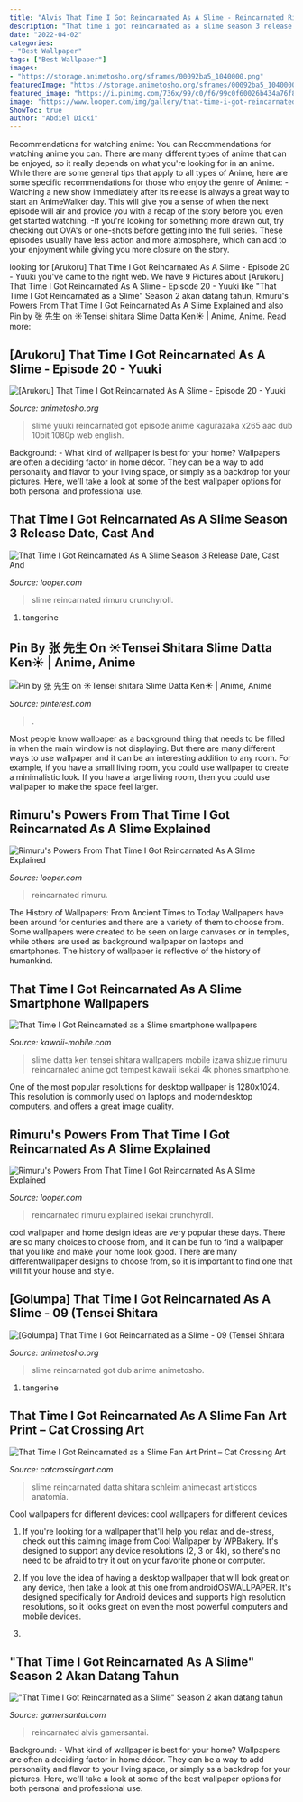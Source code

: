 ```yaml
---
title: "Alvis That Time I Got Reincarnated As A Slime - Reincarnated Rimuru Explained Isekai Crunchyroll"
description: "That time i got reincarnated as a slime season 3 release date, cast and"
date: "2022-04-02"
categories:
- "Best Wallpaper"
tags: ["Best Wallpaper"]
images:
- "https://storage.animetosho.org/sframes/00092ba5_1040000.png"
featuredImage: "https://storage.animetosho.org/sframes/00092ba5_1040000.png"
featured_image: "https://i.pinimg.com/736x/99/c0/f6/99c0f60026b434a76f8937ad623593f0.jpg"
image: "https://www.looper.com/img/gallery/that-time-i-got-reincarnated-as-a-slime-season-3-release-date-cast-and-plot-what-we-know-so-far/when-is-the-third-season-of-that-time-i-got-reincarnated-as-a-slime-1620393417.jpg"
ShowToc: true
author: "Abdiel Dicki"
---
```



Recommendations for watching anime: You can
Recommendations for watching anime you can. There are many different types of anime that can be enjoyed, so it really depends on what you're looking for in an anime. While there are some general tips that apply to all types of Anime, here are some specific recommendations for those who enjoy the genre of Anime: 
-Watching a new show immediately after its release is always a great way to start an AnimeWalker day. This will give you a sense of when the next episode will air and provide you with a recap of the story before you even get started watching. 
-If you're looking for something more drawn out, try checking out OVA's or one-shots before getting into the full series. These episodes usually have less action and more atmosphere, which can add to your enjoyment while giving you more closure on the story.

	

		
looking for [Arukoru] That Time I Got Reincarnated As A Slime - Episode 20 - Yuuki you've came to the right web. We have 9 Pictures about [Arukoru] That Time I Got Reincarnated As A Slime - Episode 20 - Yuuki like &quot;That Time I Got Reincarnated as a Slime&quot; Season 2 akan datang tahun, Rimuru&#039;s Powers From That Time I Got Reincarnated As A Slime Explained and also Pin by 张 先生 on ☀Tensei shitara Slime Datta Ken☀ | Anime, Anime. Read more:
		
    
## [Arukoru] That Time I Got Reincarnated As A Slime - Episode 20 - Yuuki

<img loading=lazy src="https://storage.animetosho.org/sframes/00092ba5_1040000.png" onerror="this.onerror=null;this.src='https://tse1.mm.bing.net/th?id=OIP.UajVqFHJAnuqJlAQEq3tHAHaEK&amp;pid=15.1';" alt="[Arukoru] That Time I Got Reincarnated As A Slime - Episode 20 - Yuuki">

_Source: animetosho.org_

>slime yuuki reincarnated got episode anime kagurazaka x265 aac dub 10bit 1080p web english. 

	

Background: - What kind of wallpaper is best for your home?
Wallpapers are often a deciding factor in home décor. They can be a way to add personality and flavor to your living space, or simply as a backdrop for your pictures. Here, we'll take a look at some of the best wallpaper options for both personal and professional use.

    
## That Time I Got Reincarnated As A Slime Season 3 Release Date, Cast And

<img loading=lazy src="https://www.looper.com/img/gallery/that-time-i-got-reincarnated-as-a-slime-season-3-release-date-cast-and-plot-what-we-know-so-far/when-is-the-third-season-of-that-time-i-got-reincarnated-as-a-slime-1620393417.jpg" onerror="this.onerror=null;this.src='https://tse2.mm.bing.net/th?id=OIP.jAnM26yaynycNpCxoqXy6QHaEK&amp;pid=15.1';" alt="That Time I Got Reincarnated As A Slime Season 3 Release Date, Cast And">

_Source: looper.com_

>slime reincarnated rimuru crunchyroll. 

	

1. tangerine 

    
## Pin By 张 先生 On ☀Tensei Shitara Slime Datta Ken☀ | Anime, Anime

<img loading=lazy src="https://i.pinimg.com/736x/99/c0/f6/99c0f60026b434a76f8937ad623593f0.jpg" onerror="this.onerror=null;this.src='https://tse1.mm.bing.net/th?id=OIP.rueVsBexBD5eeggJ8pR8TAHaEK&amp;pid=15.1';" alt="Pin by 张 先生 on ☀Tensei shitara Slime Datta Ken☀ | Anime, Anime">

_Source: pinterest.com_

>. 

	

Most people know wallpaper as a background thing that needs to be filled in when the main window is not displaying. But there are many different ways to use wallpaper and it can be an interesting addition to any room. For example, if you have a small living room, you could use wallpaper to create a minimalistic look. If you have a large living room, then you could use wallpaper to make the space feel larger.

    
## Rimuru&#039;s Powers From That Time I Got Reincarnated As A Slime Explained

<img loading=lazy src="https://img2.looper.com/img/gallery/rimurus-powers-from-that-time-i-got-reincarnated-as-a-slime-explained/l-intro-1620652846.jpg" onerror="this.onerror=null;this.src='https://tse4.mm.bing.net/th?id=OIP.BRszpdx-hUsz2_DpAm7bZQHaEK&amp;pid=15.1';" alt="Rimuru&#039;s Powers From That Time I Got Reincarnated As A Slime Explained">

_Source: looper.com_

>reincarnated rimuru. 

	

The History of Wallpapers: From Ancient Times to Today
Wallpapers have been around for centuries and there are a variety of them to choose from. Some wallpapers were created to be seen on large canvases or in temples, while others are used as background wallpaper on laptops and smartphones. The history of wallpaper is reflective of the history of humankind.

    
## That Time I Got Reincarnated As A Slime Smartphone Wallpapers

<img loading=lazy src="https://kawaii-mobile.com/wp-content/uploads/2019/04/Tensei-Shitara-Slime-Datta-Ken-2160x1920.jpg" onerror="this.onerror=null;this.src='https://tse3.mm.bing.net/th?id=OIP.TmkNpM7wYg5oaHkNgLma4AHaGl&amp;pid=15.1';" alt="That Time I Got Reincarnated as a Slime smartphone wallpapers">

_Source: kawaii-mobile.com_

>slime datta ken tensei shitara wallpapers mobile izawa shizue rimuru reincarnated anime got tempest kawaii isekai 4k phones smartphone. 

	

One of the most popular resolutions for desktop wallpaper is 1280x1024. This resolution is commonly used on laptops and moderndesktop computers, and offers a great image quality.

    
## Rimuru&#039;s Powers From That Time I Got Reincarnated As A Slime Explained

<img loading=lazy src="https://www.looper.com/img/gallery/rimurus-powers-from-that-time-i-got-reincarnated-as-a-slime-explained/rimuru-is-a-unique-slime-with-power-levels-that-are-off-the-charts-1620652846.jpg" onerror="this.onerror=null;this.src='https://tse1.mm.bing.net/th?id=OIP.1hObeaoP4guqoD_qcEBkjwHaEK&amp;pid=15.1';" alt="Rimuru&#039;s Powers From That Time I Got Reincarnated As A Slime Explained">

_Source: looper.com_

>reincarnated rimuru explained isekai crunchyroll. 

	

cool wallpaper and home design ideas are very popular these days. There are so many choices to choose from, and it can be fun to find a wallpaper that you like and make your home look good. There are many differentwallpaper designs to choose from, so it is important to find one that will fit your house and style.

    
## [Golumpa] That Time I Got Reincarnated As A Slime - 09 (Tensei Shitara

<img loading=lazy src="https://storage.animetosho.org/sframes/0008c4b1_702460.png" onerror="this.onerror=null;this.src='https://tse2.mm.bing.net/th?id=OIP.9F80m4HkBxNx9vyyZcApJQHaEK&amp;pid=15.1';" alt="[Golumpa] That Time I Got Reincarnated as a Slime - 09 (Tensei Shitara">

_Source: animetosho.org_

>slime reincarnated got dub anime animetosho. 

	

1. tangerine 

    
## That Time I Got Reincarnated As A Slime Fan Art Print – Cat Crossing Art

<img loading=lazy src="http://cdn.shopify.com/s/files/1/0033/9866/4256/products/Tab_Slime_copy_ba8471c8-b534-4fe7-8912-82ec20460ca0_1200x1200.jpg?v=1556751068" onerror="this.onerror=null;this.src='https://tse2.mm.bing.net/th?id=OIP.jbkRcrH_OWCeq1tlyFK6xgHaLW&amp;pid=15.1';" alt="That Time I Got Reincarnated as a Slime Fan Art Print – Cat Crossing Art">

_Source: catcrossingart.com_

>slime reincarnated datta shitara schleim animecast artísticos anatomía. 

	

Cool wallpapers for different devices:
cool wallpapers for different devices 

1. If you're looking for a wallpaper that'll help you relax and de-stress, check out this calming image from Cool Wallpaper by WPBakery. It's designed to support any device resolutions (2, 3 or 4k), so there's no need to be afraid to try it out on your favorite phone or computer.

2. If you love the idea of having a desktop wallpaper that will look great on any device, then take a look at this one from androidOSWALLPAPER. It's designed specifically for Android devices and supports high resolution resolutions, so it looks great on even the most powerful computers and mobile devices.

3.

    
## &quot;That Time I Got Reincarnated As A Slime&quot; Season 2 Akan Datang Tahun

<img loading=lazy src="https://gamersantai.com/wp-content/uploads/2020/11/Alvis-750x536.jpg" onerror="this.onerror=null;this.src='https://tse2.mm.bing.net/th?id=OIP.luOvZmYc_UwcfL8dZj11mgHaFS&amp;pid=15.1';" alt="&quot;That Time I Got Reincarnated as a Slime&quot; Season 2 akan datang tahun">

_Source: gamersantai.com_

>reincarnated alvis gamersantai. 

	

Background: - What kind of wallpaper is best for your home?
Wallpapers are often a deciding factor in home décor. They can be a way to add personality and flavor to your living space, or simply as a backdrop for your pictures. Here, we'll take a look at some of the best wallpaper options for both personal and professional use.

